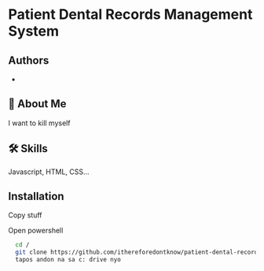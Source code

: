 # Patient Dental Records Management System


## Authors

-

## 🚀 About Me

I want to kill myself

## 🛠 Skills

Javascript, HTML, CSS...

## Installation

Copy stuff

Open powershell
```bash
  cd /
  git clone https://github.com/ithereforedontknow/patient-dental-record-mgmt.git
  tapos andon na sa c: drive nyo
```

